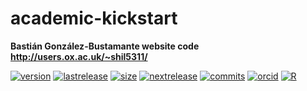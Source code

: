 # academic-kickstart
**Bastián González-Bustamante website code** \
**http://users.ox.ac.uk/~shil5311/**

[![version](https://img.shields.io/badge/version-v2.6.2-blue.svg)](https://github.com/bgonzalezbustamante/academic-hugo/blob/master/changelog.txt) [![lastrelease](https://img.shields.io/badge/latest%20release-February%202020-orange.svg)](http://users.ox.ac.uk/~shil5311/) [![size](https://img.shields.io/badge/HTML%20size-4%2E35MB-blue.svg)](http://users.ox.ac.uk/~shil5311/) [![nextrelease](https://img.shields.io/badge/next%20release-March%202020-red.svg)](https://github.com/bgonzalezbustamante/academic-hugo/blob/master/changelog.txt) [![commits](https://img.shields.io/badge/commits-7-yellow.svg)](https://github.com/bgonzalezbustamante/academic-hugo/blob/master/changelog.txt) [![orcid](https://img.shields.io/badge/ORCID%20iD-0000--0003--1510--6820-brightgreen.svg)](http://orcid.org/0000-0003-1510-6820) [![R](https://img.shields.io/badge/Made%20with-R%20v3.6.1-1f425f.svg)](https://cran.r-project.org/)
